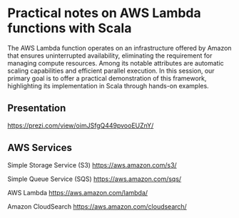 # Practical notes on AWS Lambda functions with Scala
The AWS Lambda function operates on an infrastructure offered by Amazon that ensures uninterrupted availability, eliminating the requirement for managing compute resources. Among its notable attributes are automatic scaling capabilities and efficient parallel execution. In this session, our primary goal is to offer a practical demonstration of this framework, highlighting its implementation in Scala through hands-on examples.

## Presentation
https://prezi.com/view/oimJSfgQ449pvooEUZnY/

## AWS Services
Simple Storage Service (S3)
https://aws.amazon.com/s3/

Simple Queue Service (SQS)
https://aws.amazon.com/sqs/

AWS Lambda
https://aws.amazon.com/lambda/

Amazon CloudSearch
https://aws.amazon.com/cloudsearch/
